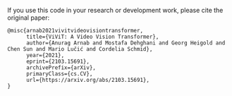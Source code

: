 If you use this code in your research or development work, please cite the original paper:
```
@misc{arnab2021vivitvideovisiontransformer,
      title={ViViT: A Video Vision Transformer}, 
      author={Anurag Arnab and Mostafa Dehghani and Georg Heigold and Chen Sun and Mario Lučić and Cordelia Schmid},
      year={2021},
      eprint={2103.15691},
      archivePrefix={arXiv},
      primaryClass={cs.CV},
      url={https://arxiv.org/abs/2103.15691}, 
}
```
